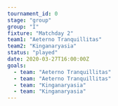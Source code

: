 ```yaml
---
tournament_id: 0
stage: "group"
group: "I"
fixture: "Matchday 2"
team1: "Aeterno Tranquillitas"
team2: "Kinganaryasia"
status: "played"
date: 2020-03-27T16:00:00Z
goals:
  - team: "Aeterno Tranquillitas"
  - team: "Aeterno Tranquillitas"
  - team: "Kinganaryasia"
  - team: "Kinganaryasia"
---
```

